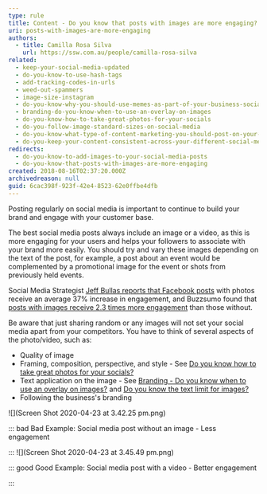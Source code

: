```yaml
---
type: rule
title: Content - Do you know that posts with images are more engaging?
uri: posts-with-images-are-more-engaging
authors:
  - title: Camilla Rosa Silva
    url: https://ssw.com.au/people/camilla-rosa-silva
related:
  - keep-your-social-media-updated
  - do-you-know-to-use-hash-tags
  - add-tracking-codes-in-urls
  - weed-out-spammers
  - image-size-instagram
  - do-you-know-why-you-should-use-memes-as-part-of-your-business-social-media-content
  - branding-do-you-know-when-to-use-an-overlay-on-images
  - do-you-know-how-to-take-great-photos-for-your-socials
  - do-you-follow-image-standard-sizes-on-social-media
  - do-you-know-what-type-of-content-marketing-you-should-post-on-your-socials
  - do-you-keep-your-content-consistent-across-your-different-social-media-platforms
redirects:
  - do-you-know-to-add-images-to-your-social-media-posts
  - do-you-know-that-posts-with-images-are-more-engaging
created: 2018-08-16T02:37:20.000Z
archivedreason: null
guid: 6cac398f-923f-42e4-8523-62e0ffbe4dfb
---
```


Posting regularly on social media is important to continue to build your brand and engage with your customer base.

<!--endintro-->

The best social media posts always include an image or a video, as this is more engaging for your users and helps your followers to associate with your brand more easily. You should try and vary these images depending on the text of the post, for example, a post about an event would be complemented by a promotional image for the event or shots from previously held events.

Social Media Strategist [Jeff Bullas reports that Facebook posts](https://www.jeffbullas.com/6-powerful-reasons-why-you-should-include-images-in-your-marketing-infographic/) with photos receive an average 37% increase in engagement, and Buzzsumo found that [posts with images receive 2.3 times more engagement](http://buzzsumo.com/blog/how-to-massively-boost-your-blog-traffic-with-these-5-awesome-image-stats/) than those without.

Be aware that just sharing random or any images will not set your social media apart from your competitors. You have to think of several aspects of the photo/video, such as:



* Quality of image
* Framing, composition, perspective, and style - See [Do you know how to take great photos for your socials?](/know-how-to-take-great-photos-for-your-socials)
* Text application on the image - See [Branding - Do you know when to use an overlay on images?](/branding-do-you-know-you-should-use-overlay-on-photos-shared-on-your-social-media) and [Do you know the text limit for images?](/text-limit-for-images)
* Following the business's branding



![](Screen Shot 2020-04-23 at 3.42.25 pm.png)

::: bad
Bad Example: Social media post without an image - Less engagement

:::
![](Screen Shot 2020-04-23 at 3.45.49 pm.png)

::: good
Good Example: Social media post with a video - Better engagement

:::
